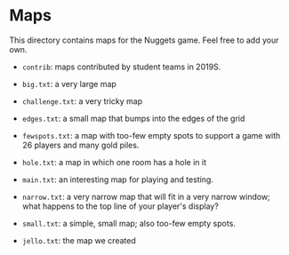 # Maps

This directory contains maps for the Nuggets game.
Feel free to add your own.

* `contrib`: maps contributed by student teams in 2019S.

* `big.txt`: a very large map
* `challenge.txt`: a very tricky map
* `edges.txt`: a small map that bumps into the edges of the grid
* `fewspots.txt`: a map with too-few empty spots to support a game with 26 players and many gold piles.
* `hole.txt`: a map in which one room has a hole in it
* `main.txt`: an interesting map for playing and testing.
* `narrow.txt`: a very narrow map that will fit in a very narrow window; what happens to the top line of your player's display?
* `small.txt`: a simple, small map; also too-few empty spots.

* `jello.txt`: the map we created